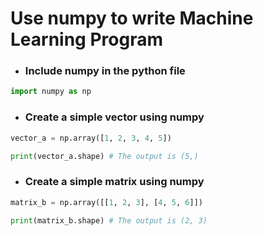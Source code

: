 # Use numpy to write Machine Learning Program

* <h3>Include numpy in the python file</h3>
```python
import numpy as np
```
* <h3>Create a simple vector using numpy</h3>
```python
vector_a = np.array([1, 2, 3, 4, 5])

print(vector_a.shape) # The output is (5,)
```

* <h3>Create a simple matrix using numpy</h3>
```python
matrix_b = np.array([[1, 2, 3], [4, 5, 6]])

print(matrix_b.shape) # The output is (2, 3)
```
